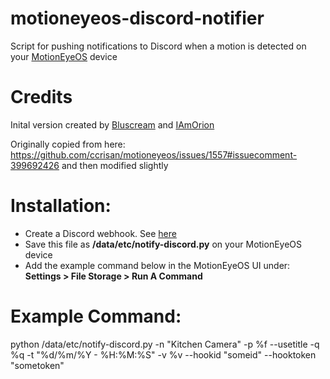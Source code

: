 # motioneyeos-discord-notifier
Script for pushing notifications to Discord when a motion is detected on your [MotionEyeOS](https://github.com/ccrisan/motioneyeos/wiki) device

# Credits
Inital version created by [Bluscream](https://github.com/Bluscream) and [IAmOrion](https://github.com/IAmOrion)

Originally copied from here: https://github.com/ccrisan/motioneyeos/issues/1557#issuecomment-399692426 and then modified slightly

# Installation:
- Create a Discord webhook. See [here](https://discordapp.com/developers/docs/resources/webhook)
- Save this file as **/data/etc/notify-discord.py** on your MotionEyeOS device
- Add the example command below in the MotionEyeOS UI under: **Settings > File Storage > Run A Command**

# Example Command:
python /data/etc/notify-discord.py -n "Kitchen Camera" -p %f --usetitle -q %q -t "%d/%m/%Y - %H:%M:%S" -v %v --hookid "someid" --hooktoken "sometoken"
